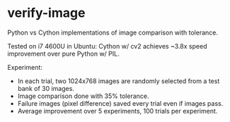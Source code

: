# verify-image
Python vs Cython implementations of image comparison with tolerance.

Tested on i7 4600U in Ubuntu: Cython w/ cv2 achieves ~3.8x speed improvement over pure Python w/ PIL.

Experiment:
- In each trial, two 1024x768 images are randomly selected from a test bank of 30 images.
- Image comparison done with 35% tolerance.
- Failure images (pixel difference) saved every trial even if images pass.
- Average improvement over 5 experiments, 100 trials per experiment.

